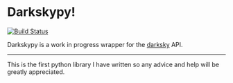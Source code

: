 Darkskypy!
======== 
[![Build Status](https://travis-ci.org/PvtHaggard/darkskypy.svg?branch=master)](https://travis-ci.org/PvtHaggard/darkskypy)



Darkskypy is a work in progress wrapper for the [darksky](https://www.darksky.net) API.

-----

This is the first python library I have written so any advice and help will be greatly appreciated.
